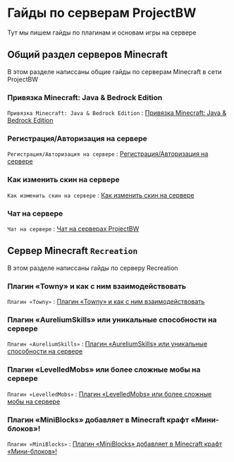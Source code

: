 # Гайды по серверам ProjectBW
Тут мы пишем гайды по плагинам и основам игры на сервере

## Общий раздел серверов Minecraft

В этом разделе написсаны общие гайды по серверам Minecraft в сети ProjectBW

### Привязка Minecraft: Java & Bedrock Edition

`Привязка Minecraft: Java & Bedrock Edition` : [Привязка Minecraft: Java & Bedrock Edition](https://wiki.projectbw.ru/guide/bedrock)

### Регистрация/Авторизация на сервере

`Регистрация/Авторизация на сервере` : [Регистрация/Авторизация на сервере](https://wiki.projectbw.ru/guide/login)

### Как изменить скин на сервере

`Как изменить скин на сервере` : [Как изменить скин на сервере](https://wiki.projectbw.ru/guide/skin)

### Чат на сервере 

`Чат на сервере` : [Чат на серверах ProjectBW](https://wiki.projectbw.ru/guide/chat)

## Cервер Minecraft `Recreation`

В этом разделе написсаны  гайды по серверу Recreation

### Плагин «Towny» и как с ним взаимодействовать

`Плагин «Towny»` : [Плагин «Towny» и как с ним взаимодействовать](https://wiki.projectbw.ru/guide/towny)

### Плагин «AureliumSkills» или уникальные способности на сервере

`Плагин «AureliumSkills»` : [Плагин «AureliumSkills» или уникальные способности на сервере](https://wiki.projectbw.ru/guide/aureliumskills)

### Плагин «LevelledMobs» или более сложные мобы на сервере

`Плагин «LevelledMobs»` : [Плагин «LevelledMobs» или более сложные мобы на сервере](https://wiki.projectbw.ru/guide/levelledmobs)

### Плагин «MiniBlocks» добавляет в Minecraft крафт «Мини-блоков»!

`Плагин «MiniBlocks»` : [Плагин «MiniBlocks» добавляет в Minecraft крафт «Мини-блоков»!](https://wiki.projectbw.ru/guide/miniblocks)
